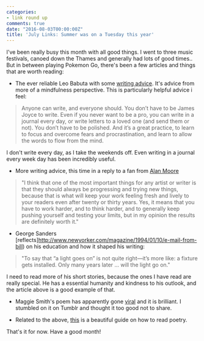 ```yaml
---
categories:
- link round up
comments: true
date: "2016-08-03T00:00:00Z"
title: 'July Links: Summer was on a Tuesday this year'
---
```

  
I've been really busy this month with all good things. I went to three music festivals, canoed down the Thames and generally had lots of good times.. But in between playing Pokemon Go, there's been a few articles and things that are worth reading:  

* The ever reliable Leo Babuta with some <a href="http://zenhabits.net/writing/">writing advice</a>. It's advice from more of a mindfulness perspective.  This is particularly helpful advice i feel:  
>Anyone can write, and everyone should. You don’t have to be James Joyce to write. Even if you never want to be a pro, you can write in a journal every day, or write letters to a loved one (and send them or not). You don’t have to be polished. And it’s a great practice, to learn to focus and overcome fears and procrastination, and learn to allow the words to flow from the mind.  
<!--more-->  

I don't write every day, as I take the weekends off. Even writing in a journal every week day has been incredibly useful.  

* More writing advice, this time in a reply to a fan from <a href="http://www.lettersofnote.com/2016/07/you-are-best-author-in-human-history.html">Alan Moore</a>  

> "I think that one of the most important things for any artist or writer is that they should always be progressing and trying new things, because that is what will keep your work feeling fresh and lively to your readers even after twenty or thirty years. Yes, it means that you have to work harder, and to think harder, and to generally keep pushing yourself and testing your limits, but in my opinion the results are definitely worth it."  

* George Sanders [reflects]http://www.newyorker.com/magazine/1994/01/10/e-mail-from-bill) on his education and how it shaped his writing:  
>  "To say that “a light goes on” is not quite right—it’s more like: a fixture gets installed. Only many years later ... will the light go on."  

I need to read more of his short stories, because the ones I have read are really special. He has a essential humanity and kindness to his outlook, and the article above is a good example of that.  

* Maggie Smith's poem has apparently gone <a href="http://www.slate.com/blogs/browbeat/2016/06/17/_good_bones_poet_maggie_smith_on_watching_her_poem_go_viral_after_the_orlando.html">viral</a> and it is brilliant. I stumbled on it on Tumblr and thought it too good not to share.   

* Related to the above, <a href="http://jessicalakritz.com/ill-teach-you-how-to-read-poetry-in-under-5-minutes/">this</a> is a beautiful guide on how to read poetry.  

That's it for now. Have a good month!  
